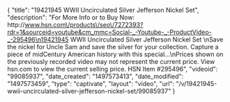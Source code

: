 {
    "title": "19421945 WWII Uncirculated Silver Jefferson Nickel Set",
    "description": "For More Info or to Buy Now: http:\/\/www.hsn.com\/products\/seo\/7272393?rdr=1&sourceid=youtube&cm_mmc=Social-_-Youtube-_-ProductVideo-_-295496\n19421945 WWII Uncirculated Silver Jefferson Nickel Set \nSave the nickel for Uncle Sam and save the silver for your collection. Capture a piece of midCentury American history with this special...\nPrices shown on the previously recorded video may not represent the current price.  View hsn.com to view the current selling price. HSN Item #295496",
    "videoid": "99085937",
    "date_created": "1497573413",
    "date_modified": "1497573459",
    "type": "captivate",
    "layout": "video",
    "url": "\/v\/19421945-wwii-uncirculated-silver-jefferson-nickel-set\/99085937"
}